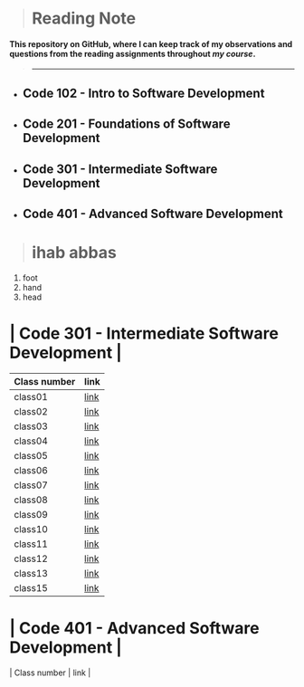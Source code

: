 
> # Reading Note
 #### This repository on **GitHub**, where I can keep track of my observations and questions from the reading assignments throughout *my course*.

 > ---

* ## Code 102 - Intro to Software Development
* ## Code 201 - Foundations of Software Development
* ## Code 301 - Intermediate Software Development
* ## Code 401 - Advanced Software Development


> # ihab abbas
 1. foot
 2. hand 
 3. head

 # |  Code 301 - Intermediate Software Development |
| Class number  | link |
| ----------- | ----------- |
| class01      | 	[link](https://github.com/ihababbas/reading-note/blob/main/class1.md) |
| class02      | 	[link](https://github.com/ihababbas/reading-note/blob/main/class2.md) |
| class03      | 	[link](https://github.com/ihababbas/reading-note/blob/main/class3.md) |
| class04      | 	[link](https://github.com/ihababbas/reading-note/blob/main/class4.md) |
| class05      | 	[link](https://github.com/ihababbas/reading-note/blob/main/class5.md) |
| class06      | 	[link](https://github.com/ihababbas/reading-note/blob/main/class6.md) |
| class07      | 	[link](https://github.com/ihababbas/reading-note/blob/main/class7.md) |
| class08      | 	[link](https://github.com/ihababbas/reading-note/blob/main/class8.md) |
| class09      | 	[link](https://github.com/ihababbas/reading-note/blob/main/class9.md) |
| class10      | 	[link](https://github.com/ihababbas/reading-note/blob/main/class10.md) |
| class11      | 	[link](https://github.com/ihababbas/reading-note/blob/main/class11.md) |
| class12      | 	[link](https://github.com/ihababbas/reading-note/blob/main/class12.md) |
| class13      | 	[link](https://github.com/ihababbas/reading-note/blob/main/class13.md) |
| class15      | 	[link](https://github.com/ihababbas/reading-note/blob/main/class15.md) |




 # | Code 401 - Advanced Software Development |
| Class number  | link |
